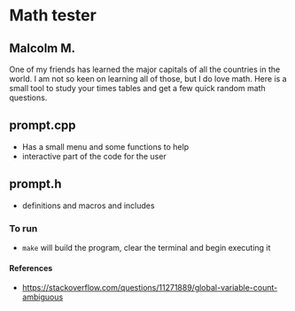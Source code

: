 # Math tester

## Malcolm M.

One of my friends has learned the major capitals of all the countries in the world.
I am not so keen on learning all of those, but I do love math.
Here is a small tool to study your times tables and get a few quick random math questions.

## prompt.cpp

- Has a small menu and some functions to help
- interactive part of the code for the user

## prompt.h

- definitions and macros and includes

### To run

- `make` will build the program, clear the terminal and begin executing it

#### References

- https://stackoverflow.com/questions/11271889/global-variable-count-ambiguous
